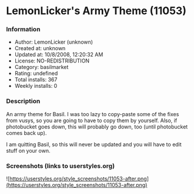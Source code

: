 # LemonLicker's Army Theme (11053)

### Information
- Author: LemonLicker (unknown)
- Created at: unknown
- Updated at: 10/8/2008, 12:20:32 AM
- License: NO-REDISTRIBUTION
- Category: basilmarket
- Rating: undefined
- Total installs: 367
- Weekly installs: 0


### Description
An army theme for Basil. I was too lazy to copy-paste some of the fixes from vusys, so you are going to have to copy them by yourself. Also, if photobucket goes down, this will probably go down, too (until photobucket comes back up). 

I am quitting Basil, so this will never be updated and you will have to edit stuff on your own.


### Screenshots (links to userstyles.org)
![https://userstyles.org/style_screenshots/11053-after.png](https://userstyles.org/style_screenshots/11053-after.png)


